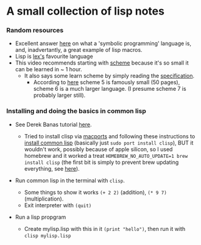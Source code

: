 # A small collection of lisp notes



### Random resources

- Excellent answer [here](https://www.quora.com/What-is-symbolic-programming/answer/Vladislav-Zorov) on what a 'symbolic programming' language is, and, inadvertantly, a great example of lisp macros. 
- Lisp is [lex's](https://www.youtube.com/watch?v=cMMiaCtOzV0) favourite language
- This video recommends starting with [scheme](https://www.youtube.com/watch?v=GWdf1flcLoM&t=4m50s) because it's so small it can be learned in ~ 1 hour. 
  - It also says some learn scheme by simply reading the [specification](https://standards.scheme.org/).
    - According to [here](https://stackoverflow.com/questions/6523396/scheme-core-language-specification/6523520#comment7680042_6523520) scheme 5 is famously small (50 pages), scheme 6 is a much larger language. (I presume scheme 7 is probably larger still). 



### Installing and doing the basics in common lisp


- See Derek Banas tutorial [here](https://www.youtube.com/watch?v=ymSq4wHrqyU&t=1m). 
  - Tried to install clisp via [macports](https://www.macports.org/install.php) and following these instructions to [install common lisp](https://ports.macports.org/port/clisp/) (basically just `sudo port install clisp`), BUT it wouldn't work, possibly because of apple silicon, so I used homebrew and it worked a treat `HOMEBREW_NO_AUTO_UPDATE=1 brew install clisp` (the first bit is simply to prevent brew updating everything, see [here](https://apple.stackexchange.com/a/293252/290197)). 

- Run common lisp in the terminal with `clisp`. 
  - Some things to show it works `(+ 2 2)` (addition), `(* 9 7)` (multiplication). 
  - Exit interpreter with `(quit)`


- Run a lisp propgram
  - Create mylisp.lisp with this in it `(print "hello")`, then run it with `clisp mylisp.lisp`









